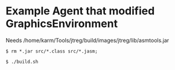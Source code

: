 # Example Agent that modified GraphicsEnvironment

Needs /home/karm/Tools/jtreg/build/images/jtreg/lib/asmtools.jar

```
$ rm *.jar src/*.class src/*.jasm;

$ ./build.sh
```

